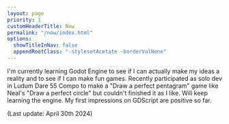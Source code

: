 ```yaml
---
layout: page
priority: 1
customHeaderTitle: Now
permalink: "/now/index.html"
options:
  showTitleInNav: false
  appendRootClass: "-stylesetAcetate -borderValNone"
---
```

I'm currently learning Godot Engine to see if I can actually make my ideas a reality and to see if I can make fun games. Recently participated as solo dev in Ludum Dare 55 Compo to make a "Draw a perfect pentagram" game like Neal's "Draw a perfect circle" but couldn't finished it as I like. Will keep learning the engine. My first impressions on GDScript are positive so far.

(Last update: April 30th 2024)
